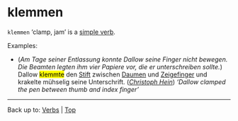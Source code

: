 # klemmen

`klemmen` ‘clamp, jam’ is a [simple verb](../../simpleVerbs.md).

Examples:
- (*Am Tage seiner Entlassung konnte Dallow seine Finger nicht bewegen. Die Beamten legten ihm vier Papiere vor, die er unterschreiben sollte.*) Dallow <mark>klemmte</mark> den [Stift](../../../nouns/s/st/Stift.md) zwischen [Daumen](../../../nouns/d/da/Daumen.md) und [Zeigefinger](../../../nouns/z/ze/Zeigefinger.md) und krakelte mühselig seine Unterschrift. (*[Christoph Hein](../../../texts/ChristophHein/DerTangoSpieler.md)*) *‘Dallow clamped the pen between thumb and index finger’*

----

Back up to: [Verbs](../../index.md) | [Top](../../../index.md)
